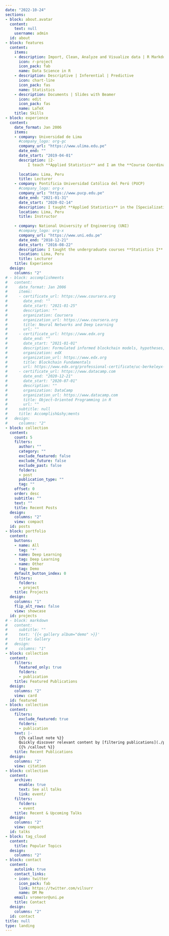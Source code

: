 ```yaml
---
date: "2022-10-24"
sections:
- block: about.avatar
  content:
    text: null
    username: admin
  id: about
- block: features
  content:
    items:
    - description: Import, Clean, Analyze and Visualize data | R Markdown | Dashboards | Shiny apps
      icon: r-project
      icon_pack: fab
      name: Data Science in R
    - description: Descriptive | Inferential | Predictive
      icon: chart-line
      icon_pack: fas
      name: Statistics
    - description: Documents | Slides with Beamer
      icon: edit
      icon_pack: fas
      name: LaTeX
    title: Skills
- block: experience
  content:
    date_format: Jan 2006
    items:
    - company: Universidad de Lima
      #company_logo: org-gc
      company_url: "https://www.ulima.edu.pe"
      date_end: ""
      date_start: "2019-04-01"
      description: |2-
          I teach **Applied Statistics** and I am the **Course Coordinator** of this undergraduate course in the Systems Engineering School. I also taught the first and second course of Statistics and Probability.
          
      location: Lima, Peru
      title: Lecturer
    - company: Pontificia Universidad Católica del Perú (PUCP)
      #company_logo: org-x
      company_url: "https://www.pucp.edu.pe"
      date_end: "2021-01-31"
      date_start: "2020-02-14"
      description: I taught **Applied Statistics** in the [Specialization Program in Data Analytics](https://educacioncontinua.pucp.edu.pe/programas/diplomatura-de-especializacion-en-data-analytics/). 
      location: Lima, Peru
      title: Instructor      
      
    - company: National University of Engineering (UNI)
      #company_logo: org-x
      company_url: "https://www.uni.edu.pe"
      date_end: "2018-12-21"
      date_start: "2016-08-22"
      description: I taught the undergraduate courses **Statistics I** and **II**, **Computing II** and **Biostatistics**. I also taught **Data Analysis Introduction** and **Advanced Data Analysis** in the [Specialization Program in Business Intelligence & Business Analytics (PEBIBA)](https://fieecs.uni.edu.pe/business-intelligence-business-analytics/).
      location: Lima, Peru
      title: Lecturer  
    title: Experience
  design:
    columns: "2"
# - block: accomplishments
#   content:
#     date_format: Jan 2006
#     items:
#     - certificate_url: https://www.coursera.org
#       date_end: ""
#       date_start: "2021-01-25"
#       description: ""
#       organization: Coursera
#       organization_url: https://www.coursera.org
#       title: Neural Networks and Deep Learning
#       url: ""
#     - certificate_url: https://www.edx.org
#       date_end: ""
#       date_start: "2021-01-01"
#       description: Formulated informed blockchain models, hypotheses, and use cases.
#       organization: edX
#       organization_url: https://www.edx.org
#       title: Blockchain Fundamentals
#       url: https://www.edx.org/professional-certificate/uc-berkeleyx-blockchain-fundamentals
#     - certificate_url: https://www.datacamp.com
#       date_end: "2020-12-21"
#       date_start: "2020-07-01"
#       description: ""
#       organization: DataCamp
#       organization_url: https://www.datacamp.com
#       title: Object-Oriented Programming in R
#       url: ""
#     subtitle: null
#     title: Accomplish&shy;ments
#   design:
#     columns: "2"
- block: collection
  content:
    count: 5
    filters:
      author: ""
      category: ""
      exclude_featured: false
      exclude_future: false
      exclude_past: false
      folders:
      - post
      publication_type: ""
      tag: ""
    offset: 0
    order: desc
    subtitle: ""
    text: ""
    title: Recent Posts
  design:
    columns: "2"
    view: compact
  id: posts
- block: portfolio
  content:
    buttons:
    - name: All
      tag: '*'
    - name: Deep Learning
      tag: Deep Learning
    - name: Other
      tag: Demo
    default_button_index: 0
    filters:
      folders:
      - project
    title: Projects
  design:
    columns: "1"
    flip_alt_rows: false
    view: showcase
  id: projects
# - block: markdown
#   content:
#     subtitle: ""
#     text: '{{< gallery album="demo" >}}'
#     title: Gallery
#   design:
#     columns: "1"
- block: collection
  content:
    filters:
      featured_only: true
      folders:
      - publication
    title: Featured Publications
  design:
    columns: "2"
    view: card
  id: featured
- block: collection
  content:
    filters:
      exclude_featured: true
      folders:
      - publication
    text: |-
      {{% callout note %}}
      Quickly discover relevant content by [filtering publications](./publication/).
      {{% /callout %}}
    title: Recent Publications
  design:
    columns: "2"
    view: citation
- block: collection
  content:
    archive:
      enable: true
      text: See all talks
      link: event/
    filters:
      folders:
      - event
    title: Recent & Upcoming Talks
  design:
    columns: "2"
    view: compact
  id: talks
- block: tag_cloud
  content:
    title: Popular Topics
  design:
    columns: "2"
- block: contact
  content:
    autolink: true
    contact_links:
    - icon: twitter
      icon_pack: fab
      link: https://twitter.com/vilsurr
      name: DM Me
    email: vromeror@uni.pe
    title: Contact
  design:
    columns: "2"
  id: contact
title: null
type: landing
---
```

